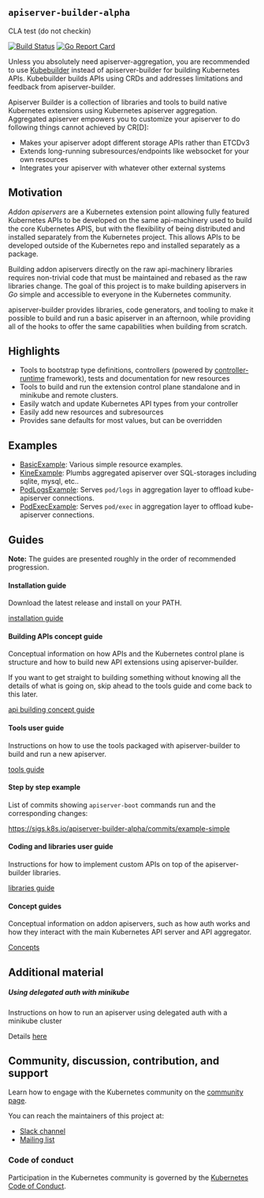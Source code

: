 ## `apiserver-builder-alpha`
CLA test (do not checkin)

[![Build Status](https://travis-ci.org/kubernetes-sigs/apiserver-builder-alpha.svg?branch=master)](https://travis-ci.org/kubernetes-sigs/apiserver-builder-alpha "Travis")
[![Go Report Card](https://goreportcard.com/badge/sigs.k8s.io/apiserver-builder-alpha)](https://goreportcard.com/report/sigs.k8s.io/apiserver-builder-alpha)

Unless you absolutely need apiserver-aggregation, you are recommended to use [Kubebuilder](https://github.com/kubernetes-sigs/kubebuilder) instead of apiserver-builder for
building Kubernetes APIs.  Kubebuilder builds APIs using CRDs and addresses limitations and feedback from
apiserver-builder.

Apiserver Builder is a collection of libraries and tools to build native
Kubernetes extensions using Kubernetes apiserver aggregation. Aggregated
apiserver empowers you to customize your apiserver to do following things
cannot achieved by CR\[D\]:
- Makes your apiserver adopt different storage APIs rather than ETCDv3
- Extends long-running subresources/endpoints like websocket for your own resources
- Integrates your apiserver with whatever other external systems

## Motivation

*Addon apiservers* are a Kubernetes extension point allowing fully featured Kubernetes
APIs to be developed on the same api-machinery used to build the core Kubernetes APIS,
but with the flexibility of being distributed and installed separately from
the Kubernetes project.  This allows APIs to be developed outside of the
Kubernetes repo and installed separately as a package.

Building addon apiservers directly on the raw api-machinery libraries requires non-trivial
code that must be maintained and rebased as the raw libraries change. The goal of this project is
to make building apiservers in *Go* simple and accessible to everyone in the
Kubernetes community.

apiserver-builder provides libraries, code generators, and tooling to make it possible to build
and run a basic apiserver in an afternoon, while providing all of the hooks to offer the
same capabilities when building from scratch.

## Highlights

- Tools to bootstrap type definitions, controllers (powered by [controller-runtime](https://github.com/kubernetes-sigs/controller-runtime) framework), tests and documentation for new resources
- Tools to build and run the extension control plane standalone and in minikube and remote clusters.
- Easily watch and update Kubernetes API types from your controller
- Easily add new resources and subresources
- Provides sane defaults for most values, but can be overridden

## Examples

- [BasicExample](https://sigs.k8s.io/apiserver-builder-alpha/example/basic): Various simple resource examples.
- [KineExample](https://sigs.k8s.io/apiserver-builder-alpha/example/kine): Plumbs aggregated apiserver over SQL-storages including sqlite, mysql, etc..
- [PodLogsExample](https://sigs.k8s.io/apiserver-builder-alpha/example/podlogs): Serves `pod/logs` in aggregation layer to offload kube-apiserver connections.
- [PodExecExample](https://sigs.k8s.io/apiserver-builder-alpha/example/podexec): Serves `pod/exec` in aggregation layer to offload kube-apiserver connections.

## Guides

**Note:** The guides are presented roughly in the order of recommended progression.

#### Installation guide

Download the latest release and install on your PATH.

[installation guide](docs/installing.md)

#### Building APIs concept guide

Conceptual information on how APIs and the Kubernetes control plane is structure and how to
build new API extensions using apiserver-builder.

If you want to get straight to building something without knowing all the details of what is going on,
skip ahead to the tools guide and come back to this later.

[api building concept guide](docs/concepts/api_building_overview.md)


#### Tools user guide

Instructions on how to use the tools packaged with apiserver-builder to build and run a new apiserver.

[tools guide](docs/tools_user_guide.md)

#### Step by step example

List of commits showing `apiserver-boot` commands run and the corresponding changes:

https://sigs.k8s.io/apiserver-builder-alpha/commits/example-simple

#### Coding and libraries user guide

Instructions for how to implement custom APIs on top of the apiserver-builder libraries.

[libraries guide](docs/libraries_user_guide.md)

#### Concept guides

Conceptual information on addon apiservers, such as how auth works and how they interact
with the main Kubernetes API server and API aggregator.

[Concepts](docs/concepts/README.md)

## Additional material

##### Using delegated auth with minikube

Instructions on how to run an apiserver using delegated auth with a minikube cluster

Details [here](https://sigs.k8s.io/apiserver-builder-alpha/docs/using_minikube.md)

## Community, discussion, contribution, and support

Learn how to engage with the Kubernetes community on the [community page](http://kubernetes.io/community/).

You can reach the maintainers of this project at:

- [Slack channel](https://kubernetes.slack.com/messages/kubebuilder)
- [Mailing list](https://groups.google.com/forum/#!forum/kubebuilder)

### Code of conduct

Participation in the Kubernetes community is governed by the [Kubernetes Code of Conduct](code-of-conduct.md).
